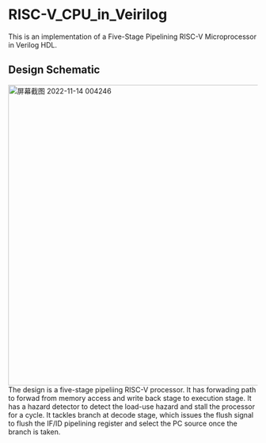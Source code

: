 # RISC-V_CPU_in_Veirilog
This is an implementation of a Five-Stage Pipelining RISC-V Microprocessor in Verilog HDL.
## Design Schematic
<img width="607" alt="屏幕截图 2022-11-14 004246" src="https://user-images.githubusercontent.com/107291837/201746535-2fe006cc-88c3-49e8-9825-ad0c08b35d28.png">
The design is a five-stage pipeliing RISC-V processor. It has forwading path to forwad from memory access and write back stage to execution stage. It has a hazard detector to detect the load-use hazard and stall the processor for a cycle. It tackles branch at decode stage, which issues the flush signal to flush the IF/ID pipelining register and select the PC source once the branch is taken.
